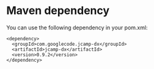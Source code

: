 # Maven dependency #

You can use the following dependency in your pom.xml:

```
<dependency>
  <groupId>com.googlecode.jcamp-dx</groupId>
  <artifactId>jcamp-dx</artifactId>
  <version>0.9.2</version>
</dependency>
```